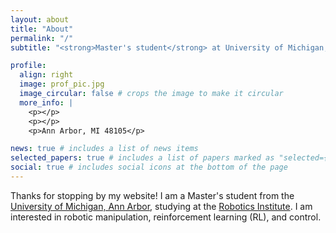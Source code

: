 ```yaml
---
layout: about
title: "About"
permalink: "/"
subtitle: "<strong>Master's student</strong> at University of Michigan, Ann Arbor"

profile:
  align: right
  image: prof_pic.jpg
  image_circular: false # crops the image to make it circular
  more_info: |
    <p></p>
    <p></p>
    <p>Ann Arbor, MI 48105</p>

news: true # includes a list of news items
selected_papers: true # includes a list of papers marked as "selected={true}"
social: true # includes social icons at the bottom of the page
---
```


Thanks for stopping by my website! I am a Master's student from the [University of Michigan, Ann Arbor](https://umich.edu), studying at the [Robotics Institute](https://robotics.umich.edu/). I am interested in robotic manipulation, reinforcement learning (RL), and control.
